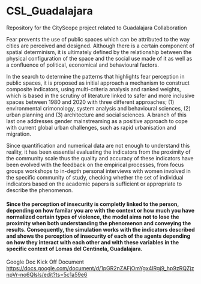 # CSL_Guadalajara
Repository for the CityScope project related to Guadalajara Collaboration

Fear prevents the use of public spaces which can be attributed to the way cities are perceived and designed. Although there is a certain component of spatial determinism, it is ultimately defined by the relationship between the physical configuration of the space and the social use made of it as well as a confluence of political, economical and behavioural factors.  

In the search to determine the patterns that highlights fear perception in public spaces, it is proposed as initial approach a mechanism to construct composite indicators, using multi-criteria analysis and ranked weights, which is based in the scrutiny of literature linked to safer and more inclusive spaces between 1980 and 2020 with three different approaches; (1) environmental crimonology, system analysis and behavioural sciences, (2) urban planning and (3) architecture and social sciences. A branch of this last one addresses gender mainstreaming as a positive approach to cope with current global urban challenges, such as rapid urbanisation and migration.

Since quantification and numerical data are not enough to understand this reality, it has been essential evaluating the indicators from the proximity of the community scale thus the quality and accuracy of these indicators have been evolved with the feedback on the empirical processes, from focus groups workshops to in-depth personal interviews with women involved in the specific community of study, checking whether the set of individual indicators based on the academic papers is sufficient or appropriate to describe the phenomenon. 

#### Since the perception of insecurity is completly linked to the person, depending on how familar you are with the context or how much you have normalized certain types of violence, the model aims not to lose the proximity when both understanding the phenomenon and conveying the results. Consequently, the simulation works with the indicators described and shows the perception of insecurity of each of the agents depending on how they interact with each other and with these variables in the specific context of Lomas del Centinela, Guadalajara.

Google Doc Kick Off Document
https://docs.google.com/document/d/1pGR2nZAFjOmYgx4lRgj9_hp9zRQZjznpVr-no6Qlsls/edit?ts=5c1a59e6
